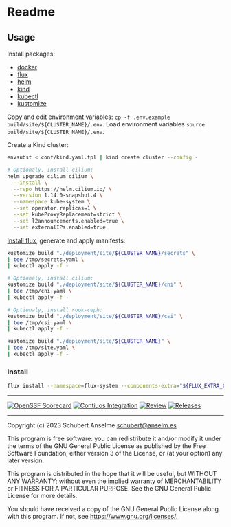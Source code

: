 # Readme

## Usage

Install packages:

- [docker](https://docs.docker.com/get-docker/)
- [flux](https://fluxcd.io/docs/installation/)
- [helm](https://helm.sh/docs/intro/install/)
- [kind](https://kind.sigs.k8s.io/docs/user/quick-start/#installation)
- [kubectl](https://kubernetes.io/docs/tasks/tools/install-kubectl/)
- [kustomize](https://kustomize.io/)

Copy and edit environment variables: `cp -f .env.example build/site/${CLUSTER_NAME}/.env`.
Load environment variables `source build/site/${CLUSTER_NAME}/.env`.

Create a Kind cluster:

```bash
envsubst < conf/kind.yaml.tpl | kind create cluster --config -

# Optionaly, install cilium:
helm upgrade cilium cilium \
  --install \
  --repo https://helm.cilium.io/ \
  --version 1.14.0-snapshot.4 \
  --namespace kube-system \
  --set operator.replicas=1 \
  --set kubeProxyReplacement=strict \
  --set l2announcements.enabled=true \
  --set externalIPs.enabled=true
```

[Install flux](#install), generate and apply manifests:

```bash
kustomize build "./deployment/site/${CLUSTER_NAME}/secrets" \
| tee /tmp/secrets.yaml \
| kubectl apply -f -

# Optionaly, install cilium:
kustomize build "./deployment/site/${CLUSTER_NAME}/cni" \
| tee /tmp/cni.yaml \
| kubectl apply -f -

# Optionaly, install rook-ceph:
kustomize build "./deployment/site/${CLUSTER_NAME}/csi" \
| tee /tmp/csi.yaml \
| kubectl apply -f -

kustomize build "./deployment/site/${CLUSTER_NAME}" \
| tee /tmp/site.yaml \
| kubectl apply -f -
```

### Install

```bash
flux install --namespace=flux-system --components-extra="${FLUX_EXTRA_COMPONENTS}"
```

---

[![OpenSSF Scorecard][ossf-score-badge]][ossf-score-link]
[![Contiuos Integration][ci-badge]][ci-link]
[![Review][review-badge]][review-link]
[![Releases][releases-badge]][releases-link]

[ossf-score-badge]: https://api.securityscorecards.dev/projects/github.com/sanselme/labs/badge
[ossf-score-link]: https://securityscorecards.dev/viewer/?uri=github.com/sanselme/labs
[ci-badge]: https://github.com/sanselme/labs/actions/workflows/cicd.yml/badge.svg
[ci-link]: https://github.com/sanselme/labs/actions/workflows/cicd.yml
[review-badge]: https://github.com/sanselme/labs/actions/workflows/review.yml/badge.svg
[review-link]: https://github.com/sanselme/labs/actions/workflows/review.yml
[releases-badge]: https://github.com/sanselme/labs/actions/workflows/release.yml/badge.svg
[releases-link]: https://github.com/sanselme/labs/actions/workflows/release.yml

---

Copyright (c) 2023 Schubert Anselme <schubert@anselm.es>

This program is free software: you can redistribute it and/or modify
it under the terms of the GNU General Public License as published by
the Free Software Foundation, either version 3 of the License, or
(at your option) any later version.

This program is distributed in the hope that it will be useful,
but WITHOUT ANY WARRANTY; without even the implied warranty of
MERCHANTABILITY or FITNESS FOR A PARTICULAR PURPOSE. See the
GNU General Public License for more details.

You should have received a copy of the GNU General Public License
along with this program. If not, see <https://www.gnu.org/licenses/>.
